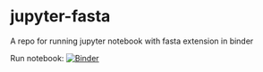 # jupyter-fasta
A repo for running jupyter notebook with fasta extension in binder

Run notebook: [![Binder](https://mybinder.org/badge_logo.svg)](https://mybinder.org/v2/gh/avikdatta/jupyter-fasta/master?urlpath=lab)
